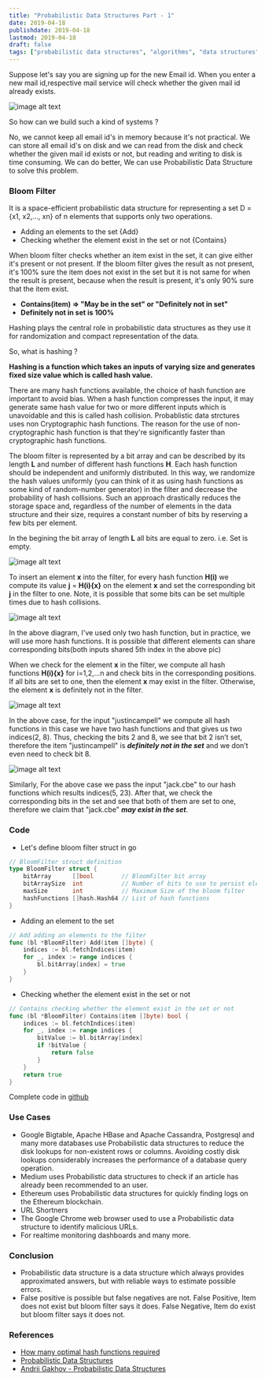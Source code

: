 ```yaml
---
title: "Probabilistic Data Structures Part - 1"
date: 2019-04-18
publishdate: 2019-04-18
lastmod: 2019-04-18
draft: false
tags: ["probabilistic data structures", "algorithms", "data structures", "bloom filters", "go", "golang"]
---
```


Suppose let's say you are signing up for the new Email id. When you enter a new mail id,respective mail service will check whether the given mail id already exists.

![image alt text](/img/email.png)

So how can we build such a kind of systems ?

No, we cannot keep all email id's in memory because it's not practical. We can store all email id's on disk and we can read from the disk and check whether the given mail id exists or not, but reading and writing to disk is time consuming. We can do better, We can use Probabilistic Data Structure to solve this problem.

### Bloom Filter

It is a space-efficient probabilistic data structure for representing a set D = {x1, x2,..., xn} of n elements that supports only two operations.

- Adding an elements to the set {Add}
- Checking whether the element exist in the set or not {Contains}

When bloom filter checks whether an item exist in the set, it can give either it's present or not present. If the bloom filter gives the result as not present, it's 100% sure the item does not exist in the set but it is not same for when the result is present, because when the result is present, it's only 90% sure that the item exist.

- **Contains(item) => "May be in the set" or "Definitely not in set"**
- **Definitely not in set is 100%**

Hashing plays the central role in probabilistic data structures as they use it for randomization and compact representation of the data.

So, what is hashing ?

**Hashing is a function which takes an inputs of varying size and generates fixed size value which is called hash value.**

There are many hash functions available, the choice of hash function are important to avoid bias. When a hash function compresses the input, it may generate same hash value for two or more different inputs which is unavoidable and this is called hash collision.
Probablistic data strctures uses non Cryptographic hash functions. The reason for the use of non-cryptographic hash function is that they're significantly faster than cryptographic hash functions.

The bloom filter is represented by a bit array and can be described by its length **L** and number of different hash functions **H**. Each hash function should be independent and uniformly distributed. In this way, we randomize the hash values uniformly (you can think of it as using hash functions as some kind of random-number generator) in the filter and decrease the probability of hash collisions. Such an approach drastically reduces the storage space and, regardless of the number of elements in the data structure and their size, requires a constant number of bits by reserving a few bits per element.

In the begining the bit array of length **L** all bits are equal to zero. i.e. Set is empty.

![image alt text](/img/bit_array1.png)

To insert an element **x** into the filter, for every hash function **H(i)** we compute its value **j** = **H(i){x}** on the element **x** and set the corresponding bit **j** in the filter to one. Note, it is possible that some bits can be set multiple times due to hash collisions.

![image alt text](/img/bit_array2.png)

In the above diagram, I've used only two hash function, but in practice, we will use more hash functions. It is possible that different elements can share corresponding bits(both inputs shared 5th index in the above pic)

When we check for the element **x** in the filter, we compute all hash functions **H(i){x}** for i=1,2,...n and check bits in the corresponding positions. If all bits are set to one, then the element **x** may exist in the filter. Otherwise, the element **x** is definitely not in the filter.

![image alt text](/img/bit_array3.png)

In the above case, for the input "justincampell" we compute all hash functions in this case we have two hash functions and that gives us two indices(2, 8). Thus, checking the bits 2 and 8, we see that bit 2 isn’t set, therefore the item "justincampell" is ***definitely not in the set*** and we don’t even need to check bit 8.

![image alt text](/img/bit_array4.png)

Similarly, For the above case we pass the input "jack.cbe" to our hash functions which results indices(5, 23). After that, we check the corresponding bits in the set and see that both of them are set to one, therefore we claim that "jack.cbe" ***may exist in the set***.

### Code

- Let's define bloom filter struct in go

```go
// BloomFilter struct definition
type BloomFilter struct {
    bitArray      []bool        // BloomFilter bit array
    bitArraySize  int           // Number of bits to use to persist elements
    maxSize       int           // Maximum Size of the bloom filter
    hashFunctions []hash.Hash64 // List of hash functions
}
```

- Adding an element to the set

```go
// Add adding an elements to the filter
func (bl *BloomFilter) Add(item []byte) {
    indices := bl.fetchIndices(item)
    for _, index := range indices {
        bl.bitArray[index] = true
    }
}
```

- Checking whether the element exist in the set or not

```go
// Contains checking whether the element exist in the set or not
func (bl *BloomFilter) Contains(item []byte) bool {
    indices := bl.fetchIndices(item)
    for _, index := range indices {
        bitValue := bl.bitArray[index]
        if !bitValue {
            return false
        }
    }
    return true
}
```

Complete code in [github](https://gist.github.com/khekrn/ccee44c93e614593efc19a5b46ef95d0)

### Use Cases

- Google Bigtable, Apache HBase and Apache Cassandra, Postgresql and many more databases use Probabilistic data structures to reduce the disk lookups for non-existent rows or columns. Avoiding costly disk lookups considerably increases the performance of a database query operation.
- Medium uses Probabilistic data structures to check if an article has already been recommended to an user.
- Ethereum uses Probabilistic data structures for quickly finding logs on the Ethereum blockchain.
- URL Shortners
- The Google Chrome web browser used to use a Probabilistic data structure to identify malicious URLs.
- For realtime monitoring dashboards and many more.

### Conclusion

- Probabilistic data structure is a data structure which always provides approximated answers, but with reliable ways to estimate possible errors.
- False positive is possible but false negatives are not. False Positive, Item does not exist but bloom filter says it does. False Negative, Item do exist but bloom filter says it does not.

### References

- [How many optimal hash functions required](https://stackoverflow.com/questions/658439/how-many-hash-functions-does-my-bloom-filter-need)
- [Probabilistic Data Structures](https://www.youtube.com/watch?v=-tT40zeWgXM&t=294s)
- [Andrii Gakhov - Probabilistic Data Structures](https://www.gakhov.com/)